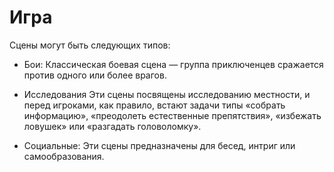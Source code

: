 # Игра

<show-structure for="chapter,procedure" depth="2"/>

Сцены могут быть следующих типов:

- Бои: Классическая боевая сцена — группа приключенцев сражается против
  одного или более врагов.

- Исследования Эти сцены посвящены исследованию местности, и перед
  игроками, как правило, встают задачи типы «собрать информацию»,
  «преодолеть естественные препятствия», «избежать ловушек» или
  «разгадать головоломку».

- Социальные: Эти сцены предназначены для бесед, интриг или
  самообразования.
